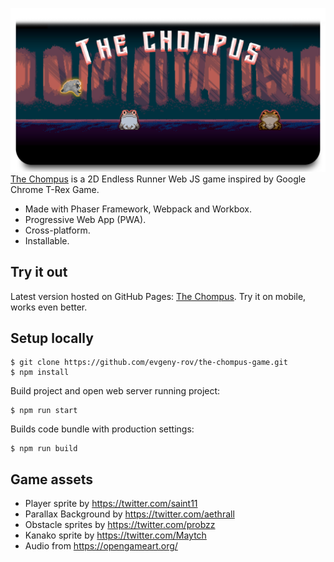 ![](rmcard.png)
[The Chompus](https://evgeny-rov.github.io/the-chompus-game/) is a 2D Endless Runner Web JS game inspired by
Google Chrome T-Rex Game.
  - Made with Phaser Framework, Webpack and Workbox.
  - Progressive Web App (PWA).
  - Cross-platform.
  - Installable.
## Try it out
Latest version hosted on GitHub Pages: [The Chompus](https://evgeny-rov.github.io/the-chompus-game/).
Try it on mobile, works even better.
## Setup locally
```
$ git clone https://github.com/evgeny-rov/the-chompus-game.git
$ npm install
```
Build project and open web server running project:
```
$ npm run start
```
Builds code bundle with production settings:
```
$ npm run build
```
## Game assets
 - Player sprite by https://twitter.com/saint11
 - Parallax Background by https://twitter.com/aethrall
 - Obstacle sprites by https://twitter.com/probzz
 - Kanako sprite by https://twitter.com/Maytch
 - Audio from https://opengameart.org/

